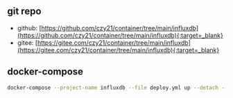 ## git repo
  - github: [https://github.com/czy21/container/tree/main/influxdb](https://github.com/czy21/container/tree/main/influxdb){:target=_blank}
  - gitee: [https://gitee.com/czy21/container/tree/main/influxdb](https://gitee.com/czy21/container/tree/main/influxdb){:target=_blank}
## docker-compose
```bash
docker-compose --project-name influxdb --file deploy.yml up --detach --remove-orphans
```